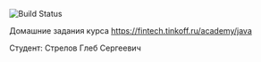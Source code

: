 ![Build Status](https://github.com/Limuranius/tinkoff-java-course/actions/workflows/build.yml/badge.svg)

Домашние задания курса https://fintech.tinkoff.ru/academy/java

Студент: Стрелов Глеб Сергеевич
